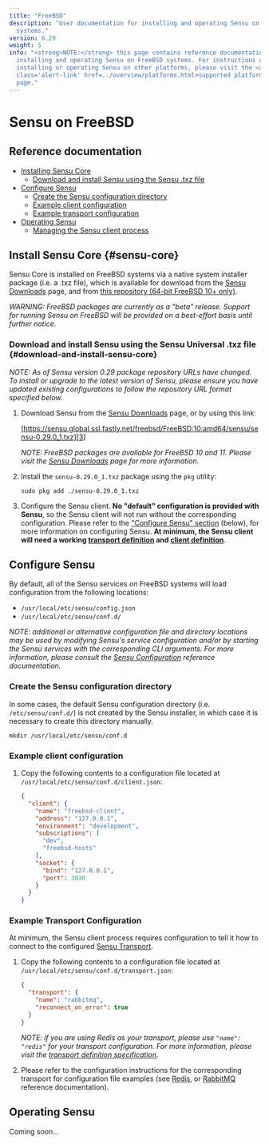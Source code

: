```yaml
---
title: "FreeBSD"
description: "User documentation for installing and operating Sensu on FreeBSD
  systems."
version: 0.29
weight: 5
info: "<strong>NOTE:</strong> this page contains reference documentation for
  installing and operating Sensu on FreeBSD systems. For instructions on
  installing or operating Sensu on other platforms, please visit the <a
  class='alert-link' href=../overview/platforms.html>supported platforms</a>
  page."
---
```


# Sensu on FreeBSD

## Reference documentation

- [Installing Sensu Core](#sensu-core)
  - [Download and install Sensu using the Sensu .txz file](#download-and-install-sensu-core)
- [Configure Sensu](#configure-sensu)
  - [Create the Sensu configuration directory](#create-the-sensu-configuration-directory)
  - [Example client configuration](#example-client-configuration)
  - [Example transport configuration](#example-transport-configuration)
- [Operating Sensu](#operating-sensu)
  - [Managing the Sensu client process](#service-management)

## Install Sensu Core {#sensu-core}

Sensu Core is installed on FreeBSD systems via a native system installer package
(i.e. a .txz file), which is available for download from the [Sensu
Downloads][1] page, and from [this repository (64-bit FreeBSD 10+ only)][2].

_WARNING: FreeBSD packages are currently as a "beta" release. Support for
running Sensu on FreeBSD will be provided on a best-effort basis until further
notice._

### Download and install Sensu using the Sensu Universal .txz file {#download-and-install-sensu-core}

_NOTE: As of Sensu version 0.29 package repository URLs have changed.
To install or upgrade to the latest version of Sensu, please ensure
you have updated existing configurations to follow the repository URL
format specified below._

1. Download Sensu from the [Sensu Downloads][1] page, or by using this link:

   [https://sensu.global.ssl.fastly.net/freebsd/FreeBSD:10:amd64/sensu/sensu-0.29.0_1.txz][3]

   _NOTE: FreeBSD packages are available for FreeBSD 10 and 11.
   Please visit the [Sensu Downloads][1] page for more information._

2. Install the `sensu-0.29.0_1.txz` package using the `pkg` utility:

   ~~~ shell
   sudo pkg add ./sensu-0.29.0_1.txz
   ~~~

3. Configure the Sensu client. **No "default" configuration is provided with
   Sensu**, so the Sensu client will not run without the corresponding
   configuration. Please refer to the ["Configure Sensu" section][9] (below),
   for more information on configuring Sensu. **At minimum, the Sensu client
   will need a working [transport definition][10] and [client definition][11]**.

## Configure Sensu

By default, all of the Sensu services on FreeBSD systems will load configuration
from the following locations:

- `/usr/local/etc/sensu/config.json`
- `/usr/local/etc/sensu/conf.d/`

_NOTE: additional or alternative configuration file and directory locations may
be used by modifying Sensu's service configuration and/or by starting the Sensu
services with the corresponding CLI arguments. For more information, please
consult the [Sensu Configuration][5] reference documentation._

### Create the Sensu configuration directory

In some cases, the default Sensu configuration directory (i.e.
`/etc/sensu/conf.d/`) is not created by the Sensu installer, in which case it is
necessary to create this directory manually.

~~~ shell
mkdir /usr/local/etc/sensu/conf.d
~~~

### Example client configuration

1. Copy the following contents to a configuration file located at
   `/usr/local/etc/sensu/conf.d/client.json`:

   ~~~ json
   {
     "client": {
       "name": "freebsd-client",
       "address": "127.0.0.1",
       "environment": "development",
       "subscriptions": [
         "dev",
         "freebsd-hosts"
       ],
       "socket": {
         "bind": "127.0.0.1",
         "port": 3030
       }
     }
   }
   ~~~

### Example Transport Configuration

At minimum, the Sensu client process requires configuration to tell it how to
connect to the configured [Sensu Transport][6].

1. Copy the following contents to a configuration file located at
   `/usr/local/etc/sensu/conf.d/transport.json`:

   ~~~ json
   {
     "transport": {
       "name": "rabbitmq",
       "reconnect_on_error": true
     }
   }
   ~~~

   _NOTE: if you are using Redis as your transport, please use `"name": "redis"`
   for your transport configuration. For more information, please visit the
   [transport definition specification][10]._

2. Please refer to the configuration instructions for the corresponding
   transport for configuration file examples (see [Redis][7], or [RabbitMQ][8]
   reference documentation).

## Operating Sensu

Coming soon...

[1]:  https://sensuapp.org/download
[2]:  https://sensu.global.ssl.fastly.net/freebsd/
[3]:  https://sensu.global.ssl.fastly.net/freebsd/FreeBSD:10:amd64/sensu/sensu-0.29.0_1.txz
[4]:  https://sensuapp.org/mit-license
[5]:  ../reference/configuration.html
[6]:  ../reference/transport.html
[7]:  ../reference/redis.html#sensu-redis-configuration
[8]:  ../reference/rabbitmq.html#sensu-rabbitmq-configuration
[9]:  #configure-sensu
[10]: #example-transport-configuration
[11]: #example-client-configuration
